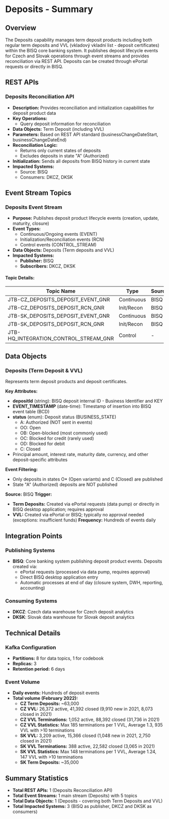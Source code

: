 # Deposits - Summary

## Overview
The Deposits capability manages term deposit products including both regular term deposits and VVL (vkladový vkladní list - deposit certificates) within the BISQ core banking system. It publishes deposit lifecycle events for Czech and Slovak operations through event streams and provides reconciliation via REST API. Deposits can be created through ePortal requests or directly in BISQ.

## REST APIs

### Deposits Reconciliation API
- **Description:** Provides reconciliation and initialization capabilities for deposit product data
- **Key Operations:**
  - Query deposit information for reconciliation
- **Data Objects:** Term Deposit (including VVL)
- **Parameters:** Based on REST API standard (businessChangeDateStart, businessChangeDateEnd)
- **Reconciliation Logic:**
  - Returns only current states of deposits
  - Excludes deposits in state "A" (Authorized)
- **Initialization:** Sends all deposits from BISQ history in current state
- **Impacted Systems:**
  - Source: BISQ
  - Consumers: DKCZ, DKSK

## Event Stream Topics

### Deposits Event Stream
- **Purpose:** Publishes deposit product lifecycle events (creation, update, maturity, closure)
- **Event Types:**
  - Continuous/Ongoing events (EVENT)
  - Initialization/Reconciliation events (RCN)
  - Control events (CONTROL_STREAM)
- **Data Objects:** Deposits (Term deposits and VVL)
- **Impacted Systems:**
  - **Publisher:** BISQ
  - **Subscribers:** DKCZ, DKSK

#### Topic Details:
| Topic Name | Type | Source | Target |
|------------|------|--------|--------|
| JTB-CZ_DEPOSITS_DEPOSIT_EVENT_GNR | Continuous | BISQ | DKCZ |
| JTB-CZ_DEPOSITS_DEPOSIT_RCN_GNR | Init/Recon | BISQ | DKCZ |
| JTB-SK_DEPOSITS_DEPOSIT_EVENT_GNR | Continuous | BISQ | DKSK |
| JTB-SK_DEPOSITS_DEPOSIT_RCN_GNR | Init/Recon | BISQ | DKSK |
| JTB-HQ_INTEGRATION_CONTROL_STREAM_GNR | Control | - | DKCZ, DKSK |

## Data Objects

### Deposits (Term Deposit & VVL)
Represents term deposit products and deposit certificates.

**Key Attributes:**
- **depositId** (string): BISQ deposit internal ID - Business Identifier and KEY
- **EVENT_TIMESTAMP** (date-time): Timestamp of insertion into BISQ event table (BCD)
- **status** (enum): Deposit status (BUSINESS_STATE)
  - A: Authorized (NOT sent in events)
  - OO: Open
  - OB: Open-blocked (most commonly used)
  - OC: Blocked for credit (rarely used)
  - OD: Blocked for debit
  - C: Closed
- Principal amount, interest rate, maturity date, currency, and other deposit-specific attributes

**Event Filtering:**
- Only deposits in states O* (Open variants) and C (Closed) are published
- State "A" (Authorized) deposits are NOT published

**Source:** BISQ
**Trigger:**
- **Term Deposits:** Created via ePortal requests (data pump) or directly in BISQ desktop application; requires approval
- **VVL:** Created via ePortal or BISQ; typically no approval needed (exceptions: insufficient funds)
**Frequency:** Hundreds of events daily

## Integration Points

### Publishing Systems
- **BISQ**: Core banking system publishing deposit product events. Deposits created via:
  - ePortal requests (processed via data pump, requires approval)
  - Direct BISQ desktop application entry
  - Automatic processes at end of day (closure system, DWH, reporting, accounting)

### Consuming Systems
- **DKCZ**: Czech data warehouse for Czech deposit analytics
- **DKSK**: Slovak data warehouse for Slovak deposit analytics

## Technical Details

### Kafka Configuration
- **Partitions:** 8 for data topics, 1 for codebook
- **Replicas:** 3
- **Retention period:** 6 days

### Event Volume
- **Daily events:** Hundreds of deposit events
- **Total volume (February 2022):**
  - **CZ Term Deposits:** ~63,000
  - **CZ VVL:** 26,372 active, 41,392 closed (9,910 new in 2021, 8,073 closed in 2021)
  - **CZ VVL Terminations:** 1,052 active, 88,392 closed (31,736 in 2021)
  - **CZ VVL Statistics:** Max 185 terminations per 1 VVL, Average 1.3, 935 VVL with >10 terminations
  - **SK VVL:** 3,209 active, 15,366 closed (1,048 new in 2021, 2,750 closed in 2021)
  - **SK VVL Terminations:** 388 active, 22,582 closed (3,065 in 2021)
  - **SK VVL Statistics:** Max 148 terminations per 1 VVL, Average 1.24, 147 VVL with >10 terminations
  - **SK Term Deposits:** ~35,000

## Summary Statistics
- **Total REST APIs:** 1 (Deposits Reconciliation API)
- **Total Event Streams:** 1 main stream (Deposits) with 5 topics
- **Total Data Objects:** 1 (Deposits - covering both Term Deposits and VVL)
- **Total Impacted Systems:** 3 (BISQ as publisher, DKCZ and DKSK as consumers)
